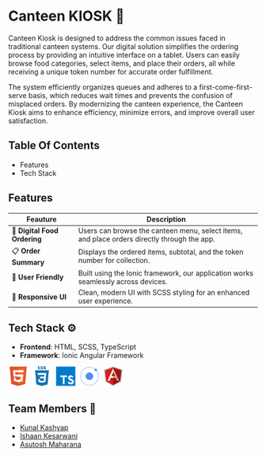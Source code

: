 # Canteen KIOSK 🍴

Canteen Kiosk is designed to address the common issues faced in traditional canteen systems. Our digital solution simplifies the ordering process by providing an intuitive interface on a tablet. Users can easily browse food categories, select items, and place their orders, all while receiving a unique token number for accurate order fulfillment. 

The system efficiently organizes queues and adheres to a first-come-first-serve basis, which reduces wait times and prevents the confusion of misplaced orders. By modernizing the canteen experience, the Canteen Kiosk aims to enhance efficiency, minimize errors, and improve overall user satisfaction.

## Table Of Contents
* Features
* Tech Stack

## Features

Feauture | Description
--- | --- |
🛒 **Digital Food Ordering** |  Users can browse the canteen menu, select items, and place orders directly through the app.
📋 **Order Summary** | Displays the ordered items, subtotal, and the token number for collection.
📱 **User Friendly** | Built using the Ionic framework, our application works seamlessly across devices.
🎨 **Responsive UI** | Clean, modern UI with SCSS styling for an enhanced user experience.

## Tech Stack ⚙️

- **Frontend**: HTML, SCSS, TypeScript
- **Framework**: Ionic Angular Framework


<div>
  <img src="https://github.com/devicons/devicon/blob/master/icons/html5/html5-original.svg" title="HTML5" alt="HTML5" width="40" height="40"/>&nbsp;
  <img src="https://github.com/devicons/devicon/blob/master/icons/css3/css3-plain-wordmark.svg"  title="CSS3" alt="CSS" width="40" height="40"/>&nbsp;
  <img src="https://github.com/devicons/devicon/blob/master/icons/typescript/typescript-original.svg" title="TS" alt="tS" width="40" height="40"/>&nbsp;
  <img src="https://github.com/devicons/devicon/blob/master/icons/ionic/ionic-original.svg" title="Ionic" alt="Ionic" width="40" height="40"/>&nbsp;
  <img src="https://github.com/devicons/devicon/blob/master/icons/angularjs/angularjs-original.svg" title="Angular" alt="Angular" width="40" height="40"/>&nbsp;
</div>

## Team Members 👥

- [Kunal Kashyap](https://github.com/kunrex)
- [Ishaan Kesarwani](https://github.com/IshaanXCoder)
- [Asutosh Maharana](https://github.com/asutosh29)

